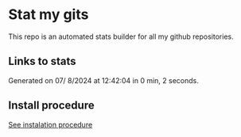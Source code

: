 # Stat my gits

This repo is an automated stats builder for all my github repositories.

## Links to stats


Generated on 07/ 8/2024 at 12:42:04 in 0 min, 2 seconds.

## Install procedure

[See instalation procedure](./src/install.md)
